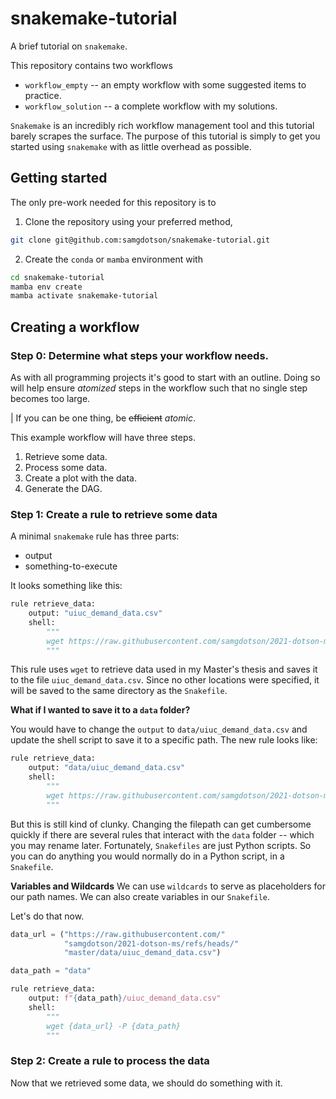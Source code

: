 # snakemake-tutorial
A brief tutorial on `snakemake`.

This repository contains two workflows
* `workflow_empty` -- an empty workflow with some suggested items to practice.
* `workflow_solution` -- a complete workflow with my solutions.

`Snakemake` is an incredibly rich workflow management tool and this tutorial barely 
scrapes the surface. The purpose of this tutorial is simply to get you started using
`snakemake` with as little overhead as possible.

## Getting started 

The only pre-work needed for this repository is to

1. Clone the repository using your preferred method, 

```bash
git clone git@github.com:samgdotson/snakemake-tutorial.git
```

2. Create the `conda` or `mamba` environment with

```bash
cd snakemake-tutorial
mamba env create
mamba activate snakemake-tutorial
```


## Creating a workflow


### Step 0: Determine what steps your workflow needs.

As with all programming projects it's good to start with an outline. Doing so
will help ensure _atomized_ steps in the workflow such that no single step 
becomes too large.

| If you can be one thing, be ~~efficient~~ _atomic_.

This example workflow will have three steps.

1. Retrieve some data.
2. Process some data.
3. Create a plot with the data.
4. Generate the DAG. 


### Step 1: Create a rule to retrieve some data

A minimal `snakemake` rule has three parts:
* output
* something-to-execute

It looks something like this:

```py
rule retrieve_data:
    output: "uiuc_demand_data.csv"
    shell:
        """
        wget https://raw.githubusercontent.com/samgdotson/2021-dotson-ms/refs/heads/master/data/uiuc_demand_data.csv
        """
```

This rule uses `wget` to retrieve data used in my Master's thesis and saves it to the file `uiuc_demand_data.csv`. Since no 
other locations were specified, it will be saved to the same directory as the `Snakefile`.

**What if I wanted to save it to a `data` folder?**

You would have to change the `output` to `data/uiuc_demand_data.csv` and update the shell script to save it to a 
specific path. The new rule looks like:

```py
rule retrieve_data:
    output: "data/uiuc_demand_data.csv"
    shell:
        """
        wget https://raw.githubusercontent.com/samgdotson/2021-dotson-ms/refs/heads/master/data/uiuc_demand_data.csv -P data
        """
```

But this is still kind of clunky. Changing the filepath can get cumbersome quickly if there are several rules that interact
with the `data` folder -- which you may rename later. Fortunately, `Snakefiles` are just Python scripts. So you can do anything
you would normally do in a Python script, in a `Snakefile`. 

**Variables and Wildcards**
We can use `wildcards` to serve as placeholders for our path names. We can also create variables in our `Snakefile`. 

Let's do that now.

```py
data_url = ("https://raw.githubusercontent.com/"
            "samgdotson/2021-dotson-ms/refs/heads/"
            "master/data/uiuc_demand_data.csv")

data_path = "data"

rule retrieve_data:
    output: f"{data_path}/uiuc_demand_data.csv"
    shell:
        """
        wget {data_url} -P {data_path}
        """
```

### Step 2: Create a rule to process the data

Now that we retrieved some data, we should do something with it.